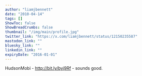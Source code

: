 ```yaml
---
author: "liamjbennett"
date: "2010-04-14"
tags: []
ShowToc: false
ShowBreadCrumbs: false
thumbnail: "/img/main/profile.jpg"
twitter_link: "https://x.com/liamjbennett/status/12150235587"
mastodon_link: ""
bluesky_link: ""
linkedin_link: ""
expiryDate: "2016-01-01"
---
```


HudsonMobi - http://bit.ly/byj9Rf - sounds good.

